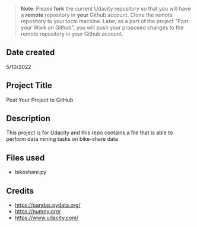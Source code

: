 >**Note**: Please **fork** the current Udacity repository so that you will have a **remote** repository in **your** Github account. Clone the remote repository to your local machine. Later, as a part of the project "Post your Work on Github", you will push your proposed changes to the remote repository in your Github account.

## Date created
5/10/2022

## Project Title
Post Your Project to GitHub

## Description
This project is for Udacity and this repo contains a file that is able to perform data mining tasks on bike-share data

## Files used
- bikeshare.py
## Credits
- https://pandas.pydata.org/
- https://numpy.org/
- https://www.udacity.com/
